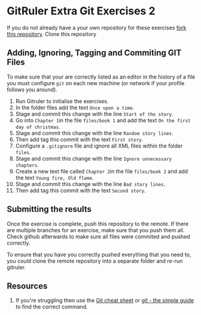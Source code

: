 <!--
Marked Style: Github
-->

# GitRuler Extra Git Exercises 2 

If you do not already have a your own repository for these exercises [fork this repository](https://help.github.com/articles/fork-a-repo/). Clone this repository

## Adding, Ignoring, Tagging and Commiting GIT Files

To make sure that your are correctly listed as an editor in the history of a file you must configure `git` on each new machine (or network if your profile follows you around).

1. Run Gitruler to initialise the exercises.
1. In the folder files add the text `Once upon a time`.
1. Stage and commit this change with the line `Start of the story`.
1. Go into `Chapter 1`in the file `files/book 1` and add the text `On the first day of christmas`.
1. Stage and commit this change with the line `Random story lines`.
1. Then add tag this commit with the text `First story`.
1. Configure a `.gitignore` file and ignore all XML files within the folder `files`.
1. Stage and commit this change with the line `Ignore unnecessary chapters`.
1. Create a new text file called `Chapter 2`in the file `files/book 2` and add the text `Young fire, Old flame`.
1. Stage and commit this change with the line `Bad story lines`.
1. Then add tag this commit with the text `Second story`.

## Submitting the results

Once the exercise is complete, push this repository to the remote. If there are multiple branches for an exercise, make sure that you push them all. Check github afterwards to make sure all files were commited and pushed correctly.

To ensure that you have you correctly pushed everything that you need to, you could clone the remote repository into a separate folder and re-run gitruler.

## Resources

1. If you're struggling then use the [Git cheat sheet](https://services.github.com/on-demand/downloads/github-git-cheat-sheet.pdf) or [git - the simple guide](http://rogerdudler.github.io/git-guide/) to find the correct command.

